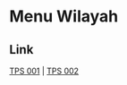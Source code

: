 # Menu Wilayah

## Link

[TPS 001](https://github.com/gigit-pemilu/pemilu-2024-21-kepulauan-riau/tree/main/pileg-dpr/hitung-suara/sub/21-kepulauan-riau/sub/05-kepulauan-anambas/sub/01-siantan/sub/2007-tarempa-barat-daya/sub/001-tps)
 | 
[TPS 002](https://github.com/gigit-pemilu/pemilu-2024-21-kepulauan-riau/tree/main/pileg-dpr/hitung-suara/sub/21-kepulauan-riau/sub/05-kepulauan-anambas/sub/01-siantan/sub/2007-tarempa-barat-daya/sub/002-tps)


